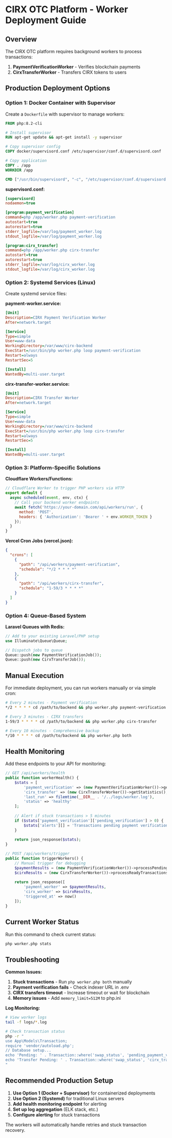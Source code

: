 # CIRX OTC Platform - Worker Deployment Guide

## Overview

The CIRX OTC platform requires background workers to process transactions:

1. **PaymentVerificationWorker** - Verifies blockchain payments
2. **CirxTransferWorker** - Transfers CIRX tokens to users

## Production Deployment Options

### Option 1: Docker Container with Supervisor

Create a `Dockerfile` with supervisor to manage workers:

```dockerfile
FROM php:8.2-cli

# Install supervisor
RUN apt-get update && apt-get install -y supervisor

# Copy supervisor config
COPY docker/supervisord.conf /etc/supervisor/conf.d/supervisord.conf

# Copy application
COPY . /app
WORKDIR /app

CMD ["/usr/bin/supervisord", "-c", "/etc/supervisor/conf.d/supervisord.conf"]
```

**supervisord.conf:**
```ini
[supervisord]
nodaemon=true

[program:payment_verification]
command=php /app/worker.php payment-verification
autostart=true
autorestart=true
stderr_logfile=/var/log/payment_worker.log
stdout_logfile=/var/log/payment_worker.log

[program:cirx_transfer]
command=php /app/worker.php cirx-transfer  
autostart=true
autorestart=true
stderr_logfile=/var/log/cirx_worker.log
stdout_logfile=/var/log/cirx_worker.log
```

### Option 2: Systemd Services (Linux)

Create systemd service files:

**payment-worker.service:**
```ini
[Unit]
Description=CIRX Payment Verification Worker
After=network.target

[Service]
Type=simple
User=www-data
WorkingDirectory=/var/www/cirx-backend
ExecStart=/usr/bin/php worker.php loop payment-verification
Restart=always
RestartSec=5

[Install]
WantedBy=multi-user.target
```

**cirx-transfer-worker.service:**
```ini
[Unit]
Description=CIRX Transfer Worker
After=network.target

[Service]
Type=simple
User=www-data
WorkingDirectory=/var/www/cirx-backend
ExecStart=/usr/bin/php worker.php loop cirx-transfer
Restart=always
RestartSec=5

[Install]
WantedBy=multi-user.target
```

### Option 3: Platform-Specific Solutions

**Cloudflare Workers/Functions:**
```javascript
// Cloudflare Worker to trigger PHP workers via HTTP
export default {
  async scheduled(event, env, ctx) {
    // Call your backend worker endpoints
    await fetch('https://your-domain.com/api/workers/run', {
      method: 'POST',
      headers: { 'Authorization': 'Bearer ' + env.WORKER_TOKEN }
    });
  }
}
```

**Vercel Cron Jobs (vercel.json):**
```json
{
  "crons": [
    {
      "path": "/api/workers/payment-verification",
      "schedule": "*/2 * * * *"
    },
    {
      "path": "/api/workers/cirx-transfer", 
      "schedule": "1-59/3 * * * *"
    }
  ]
}
```

### Option 4: Queue-Based System

**Laravel Queues with Redis:**
```php
// Add to your existing Laravel/PHP setup
use Illuminate\Queue\Queue;

// Dispatch jobs to queue
Queue::push(new PaymentVerificationJob());
Queue::push(new CirxTransferJob());
```

## Manual Execution

For immediate deployment, you can run workers manually or via simple cron:

```bash
# Every 2 minutes - Payment verification
*/2 * * * * cd /path/to/backend && php worker.php payment-verification

# Every 3 minutes - CIRX transfers  
1-59/3 * * * * cd /path/to/backend && php worker.php cirx-transfer

# Every 10 minutes - Comprehensive backup
*/10 * * * * cd /path/to/backend && php worker.php both
```

## Health Monitoring

Add these endpoints to your API for monitoring:

```php
// GET /api/workers/health
public function workerHealth() {
    $stats = [
        'payment_verification' => (new PaymentVerificationWorker())->getStatistics(),
        'cirx_transfer' => (new CirxTransferWorker())->getStatistics(),
        'last_run' => filemtime(__DIR__ . '/../logs/worker.log'),
        'status' => 'healthy'
    ];
    
    // Alert if stuck transactions > 5 minutes
    if ($stats['payment_verification']['pending_verification'] > 0) {
        $stats['alerts'][] = 'Transactions pending payment verification';
    }
    
    return json_response($stats);
}

// POST /api/workers/trigger
public function triggerWorkers() {
    // Manual trigger for debugging
    $paymentResults = (new PaymentVerificationWorker())->processPendingTransactions();
    $cirxResults = (new CirxTransferWorker())->processReadyTransactions();
    
    return json_response([
        'payment_worker' => $paymentResults,
        'cirx_worker' => $cirxResults,
        'triggered_at' => now()
    ]);
}
```

## Current Worker Status

Run this command to check current status:

```bash
php worker.php stats
```

## Troubleshooting

**Common Issues:**
1. **Stuck transactions** - Run `php worker.php both` manually
2. **Payment verification fails** - Check indexer URL in .env
3. **CIRX transfers timeout** - Increase timeout or wait for blockchain
4. **Memory issues** - Add `memory_limit=512M` to php.ini

**Log Monitoring:**
```bash
# View worker logs
tail -f logs/*.log

# Check transaction status
php -r "
use App\Models\Transaction;
require 'vendor/autoload.php';
// Database setup...
echo 'Pending: ' . Transaction::where('swap_status', 'pending_payment_verification')->count() . \"\n\";
echo 'Transfer Pending: ' . Transaction::where('swap_status', 'cirx_transfer_pending')->count() . \"\n\";
"
```

## Recommended Production Setup

1. **Use Option 1 (Docker + Supervisor)** for containerized deployments
2. **Use Option 2 (Systemd)** for traditional Linux servers  
3. **Add health monitoring endpoint** for alerting
4. **Set up log aggregation** (ELK stack, etc.)
5. **Configure alerting** for stuck transactions

The workers will automatically handle retries and stuck transaction recovery.